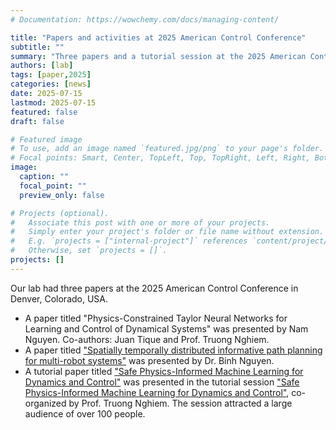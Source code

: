 ```yaml
---
# Documentation: https://wowchemy.com/docs/managing-content/

title: "Papers and activities at 2025 American Control Conference"
subtitle: ""
summary: "Three papers and a tutorial session at the 2025 American Control Conference."
authors: [lab]
tags: [paper,2025]
categories: [news]
date: 2025-07-15
lastmod: 2025-07-15
featured: false
draft: false

# Featured image
# To use, add an image named `featured.jpg/png` to your page's folder.
# Focal points: Smart, Center, TopLeft, Top, TopRight, Left, Right, BottomLeft, Bottom, BottomRight.
image:
  caption: ""
  focal_point: ""
  preview_only: false

# Projects (optional).
#   Associate this post with one or more of your projects.
#   Simply enter your project's folder or file name without extension.
#   E.g. `projects = ["internal-project"]` references `content/project/deep-learning/index.md`.
#   Otherwise, set `projects = []`.
projects: []
---
```


Our lab had three papers at the 2025 American Control Conference in Denver, Colorado, USA.
- A paper titled "Physics-Constrained Taylor Neural Networks for Learning and Control of Dynamical Systems" was presented by Nam Nguyen. Co-authors: Juan Tique and Prof. Truong Nghiem.
- A paper titled ["Spatially temporally distributed informative path planning for multi-robot systems"](https://arxiv.org/abs/2403.16489) was presented by Dr. Binh Nguyen.
- A tutorial paper titled ["Safe Physics-Informed Machine Learning for Dynamics and Control"](https://arxiv.org/abs/2504.12952) was presented in the tutorial session ["Safe Physics-Informed Machine Learning for Dynamics and Control"](https://github.com/nxt-lab/2025-ACC-Tutorial-session-Safe-PIML), co-organized by Prof. Truong Nghiem. The session attracted a large audience of over 100 people.
